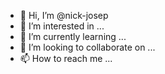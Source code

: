 - 👋 Hi, I’m @nick-josep
- 👀 I’m interested in ...
- 🌱 I’m currently learning ...
- 💞️ I’m looking to collaborate on ...
- 📫 How to reach me ...

<!---
nick-josep/nick-josep is a ✨ special ✨ repository because its `README.md` (this file) appears on your GitHub profile.
You can click the Preview link to take a look at your changes.
--->
